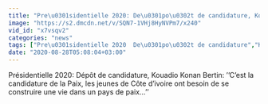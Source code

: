 ```yaml
---
title: "Pre\u0301sidentielle 2020: De\u0301po\u0302t de candidature, Kouadio Konan Bertin: \u2019\u2019C\u2019est la candidature de la Paix, les jeunes de Co\u0302te d\u2019ivoire ont besoin de se construire une vie dans un pays de paix\u2026\u2019\u2019"
image: "https://s2.dmcdn.net/v/SQN7-1VHj8HyNVPm7/x240"
vid_id: "x7vsqv2"
categories: "news"
tags: ["Pre\u0301sidentielle 2020  De\u0301po\u0302t de candidature","Kouadio Konan Bertin    C est la candidature de la Paix","les jeunes de Co\u0302te d ivoire ont besoin de se construire une vie dans un pays de paix\u2026  "]
date: "2020-08-28T05:08:04+03:00"
---
```

Présidentielle 2020: Dépôt de candidature, Kouadio Konan Bertin: ’’C’est la candidature de la Paix, les jeunes de Côte d’ivoire ont besoin de se construire une vie dans un pays de paix…’’
